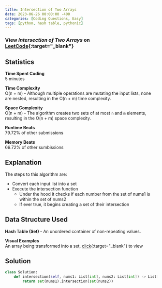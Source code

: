 ```yaml
---
title: Intersection of Two Arrays
date: 2023-06-26 00:00:00 -400
categories: [Coding Questions, Easy]
tags: [python, hash table, pythonic]
---
```


### View *Intersection of Two Arrays* on [LeetCode](https://leetcode.com/problems/intersection-of-two-arrays/description/){:target="_blank"}  

## Statistics  

**Time Spent Coding**  
5 minutes

**Time Complexity**  
O(n + m) - Although multiple operations are mutating the input lists, none are nested, resulting in the O(n + m) time complexity.

**Space Complexity**  
O(n + m) - The algorithm creates two sets of at most `n` and `m` elements, resulting in the O(n + m) space complexity.

**Runtime Beats**  
79.72% of other submissions  

**Memory Beats**  
69.72% of other sumbissions  

## Explanation  
The steps to this algorithm are:
*   Convert each input list into a set
*   Execute the intersection function
    *    Under the hood it checks if each number from the set of nums1 is within the set of nums2
    *    If ever true, it begins creating a set of their intersection


## Data Structure Used

**Hash Table (Set) -** An unordered container of non-repeating values.  

**Visual Examples**  
An array being transformed into a set, [click](https://drive.google.com/file/d/1LRyxh8Lfi00T58I4HRA6jOKPuO87s40F/view?usp=sharing){:target="_blank"} to view


## Solution  

```python
class Solution:
    def intersection(self, nums1: List[int], nums2: List[int]) -> List[int]:
        return set(nums1).intersection(set(nums2))
```